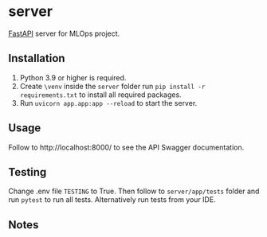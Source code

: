 # server

[FastAPI](https://fastapi.tiangolo.com/) server for MLOps project. 

## Installation

1. Python 3.9 or higher is required.
2. Create `\venv` inside the `server` folder run `pip install -r requirements.txt` to install all required packages.
3. Run `uvicorn app.app:app --reload` to start the server.

## Usage

Follow to http://localhost:8000/ to see the API Swagger documentation.

## Testing

Change .env file `TESTING` to True. Then follow to `server/app/tests` folder and run `pytest` to run all tests.
Alternatively run tests from your IDE.

## Notes
